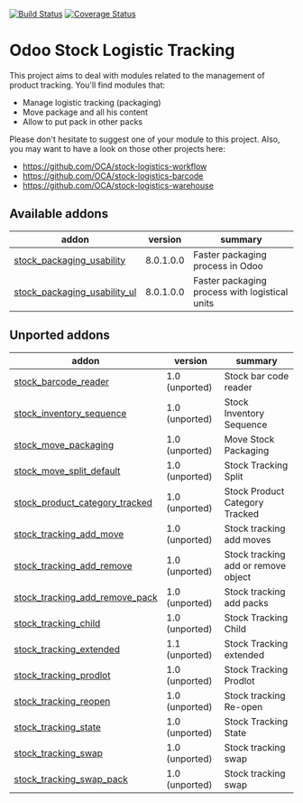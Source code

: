 [![Build Status](https://travis-ci.org/OCA/stock-logistics-tracking.svg?branch=master)](https://travis-ci.org/OCA/stock-logistics-tracking)
[![Coverage Status](https://img.shields.io/coveralls/OCA/stock-logistics-tracking.svg)](https://coveralls.io/r/OCA/stock-logistics-tracking?branch=master)

Odoo Stock Logistic Tracking
============================

This project aims to deal with modules related to the management of product tracking. You'll find modules that:

 - Manage logistic tracking (packaging)
 - Move package and all his content
 - Allow to put pack in other packs

Please don't hesitate to suggest one of your module to this project. Also, you may want to have a look on those other projects here:

 - https://github.com/OCA/stock-logistics-workflow
 - https://github.com/OCA/stock-logistics-barcode
 - https://github.com/OCA/stock-logistics-warehouse

[//]: # (addons)
Available addons
----------------
addon | version | summary
--- | --- | ---
[stock_packaging_usability](stock_packaging_usability/) | 8.0.1.0.0 | Faster packaging process in Odoo
[stock_packaging_usability_ul](stock_packaging_usability_ul/) | 8.0.1.0.0 | Faster packaging process with logistical units

Unported addons
---------------
addon | version | summary
--- | --- | ---
[stock_barcode_reader](__unported__/stock_barcode_reader/) | 1.0 (unported) | Stock bar code reader
[stock_inventory_sequence](__unported__/stock_inventory_sequence/) | 1.0 (unported) | Stock Inventory Sequence
[stock_move_packaging](__unported__/stock_move_packaging/) | 1.0 (unported) | Move Stock Packaging
[stock_move_split_default](__unported__/stock_move_split_default/) | 1.0 (unported) | Stock Tracking Split
[stock_product_category_tracked](__unported__/stock_product_category_tracked/) | 1.0 (unported) | Stock Product Category Tracked
[stock_tracking_add_move](__unported__/stock_tracking_add_move/) | 1.0 (unported) | Stock tracking add moves
[stock_tracking_add_remove](__unported__/stock_tracking_add_remove/) | 1.0 (unported) | Stock tracking add or remove object
[stock_tracking_add_remove_pack](__unported__/stock_tracking_add_remove_pack/) | 1.0 (unported) | Stock tracking add packs
[stock_tracking_child](__unported__/stock_tracking_child/) | 1.0 (unported) | Stock Tracking Child
[stock_tracking_extended](__unported__/stock_tracking_extended/) | 1.1 (unported) | Stock Tracking extended
[stock_tracking_prodlot](__unported__/stock_tracking_prodlot/) | 1.0 (unported) | Stock Tracking Prodlot
[stock_tracking_reopen](__unported__/stock_tracking_reopen/) | 1.0 (unported) | Stock tracking Re-open
[stock_tracking_state](__unported__/stock_tracking_state/) | 1.0 (unported) | Stock Tracking State
[stock_tracking_swap](__unported__/stock_tracking_swap/) | 1.0 (unported) | Stock tracking swap
[stock_tracking_swap_pack](__unported__/stock_tracking_swap_pack/) | 1.0 (unported) | Stock tracking swap

[//]: # (end addons)
